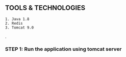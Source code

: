 ## TOOLS & TECHNOLOGIES
	1. Java 1.8
	2. Redis
	3. Tomcat 9.0
.

### STEP 1: Run the application using tomcat server
